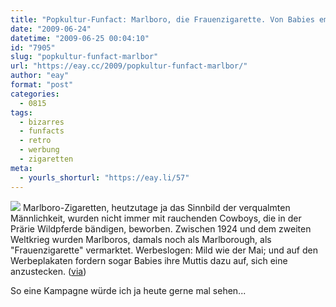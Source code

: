 ```yaml
---
title: "Popkultur-Funfact: Marlboro, die Frauenzigarette. Von Babies empfohlen."
date: "2009-06-24"
datetime: "2009-06-25 00:04:10"
id: "7905"
slug: "popkultur-funfact-marlbor"
url: "https://eay.cc/2009/popkultur-funfact-marlbor/"
author: "eay"
format: "post"
categories:
  - 0815
tags:
  - bizarres
  - funfacts
  - retro
  - werbung
  - zigaretten
meta:
  - yourls_shorturl: "https://eay.li/57"
---
```


![](https://eay.cc/uploads/2009/muttismarlboros.jpg) Marlboro-Zigaretten, heutzutage ja das Sinnbild der verqualmten Männlichkeit, wurden nicht immer mit rauchenden Cowboys, die in der Prärie Wildpferde bändigen, beworben. Zwischen 1924 und dem zweiten Weltkrieg wurden Marlboros, damals noch als Marlborough, als "Frauenzigarette" vermarktet. Werbeslogen: Mild wie der Mai; und auf den Werbeplakaten fordern sogar Babies ihre Muttis dazu auf, sich eine anzustecken. ([via](http://contexts.org/socimages/2008/09/18/marlboros-for-mommies/))

So eine Kampagne würde ich ja heute gerne mal sehen...
